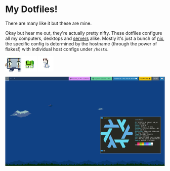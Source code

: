 # My Dotfiles!
There are many like it but these are mine.

Okay but hear me out, they're actually pretty nifty. These dotfiles configure all my computers, desktops and [servers](https://turb.io) alike. Mostly it's just a bunch of [nix](https://nixos.org/), the specific config is determined by the hostname (through the power of flakes!) with individual host configs under `/hosts`.

<p float="left">
  <a href="/hosts/balrog"><img src="/hosts/balrog/balrog.png" width="48" /></a>
  <a href="/hosts/gero"><img src="/hosts/gero/gero.png" width="48" /></a>
  <a href="/hosts/itoh"><img src="/hosts/itoh/itoh.png" width="48" /></a>
</p>

![screenshot of sway desktop](/screenshot.png)
